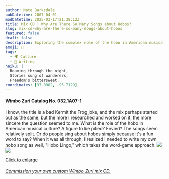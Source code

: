 ```yaml
---
author: Nate Barksdale
pubDatetime: 2007-04-01
modDatetime: 2025-03-17T21:38:12Z
title: Mix CD | Why Are There So Many Songs about Hobos?
slug: mix-cd-why-are-there-so-many-songs-about-hobos
featured: false
draft: false
description: Exploring the complex role of the hobo in American musical culture, I reflect on their portrayal as either a figure to be pitied or envied, ultimately leading to my own hobo-inspired creation, "Hobo Lingo."
emoji: 🚂
tags:
  - 🌍 Culture
  - 📝 Writing
haiku: |
  Roaming through the night,  
  Stories sung of wanderers,  
  Freedom's bittersweet.
coordinates: [37.0902, -95.7129]
---
```


#### Wimbo Zuri Catalog No. 032.1A07-1

I know, the title is a bad Kermit the Frog joke, and the mix perhaps started out as the same, but the more I researched and worked on it, the more sincere the question seemed to me. What is the role of the hobo in American musical culture? A figure to be pitied? Envied? The songs seem relatively split. Or do people sing about hobos simply because it's a fun word to say? When it was all through, I realized I needed to write my own hobo song as well, "Hobo Lingo," which takes the word-game approach. [![](@assets/images/hobos_260.jpg)](@assets/images/hobos_530.jpg)[![](@assets/images/hobos2_260.jpg)](@assets/images/hobos2_530.jpg)

[Click to enlarge](@assets/images/hobos_530.jpg)

###### [Commission your own custom Wimbo Zuri mix CD.](https://www.natebarksdale.com/?p=342)
